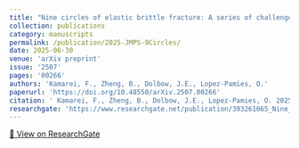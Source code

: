 ```yaml
---
title: "Nine circles of elastic brittle fracture: A series of challenge problems to assess fracture models"
collection: publications
category: manuscripts
permalink: /publication/2025-JMPS-9Circles/
date: 2025-06-30
venue: 'arXiv preprint'
issue: '2507'
pages: '00266'
authors: 'Kamarei, F., Zheng, B., Dolbow, J.E., Lopez-Pamies, O.'
paperurl: 'https://doi.org/10.48550/arXiv.2507.00266'
citation: ' Kamarei, F., Zheng, B., Dolbow, J.E., Lopez-Pamies, O. 2025. Nine circles of elastic brittle fracture: A series of challenge problems to assess fracture models. arXiv preprint 2507, 00266.'
researchgate: 'https://www.researchgate.net/publication/393261065_Nine_circles_of_elastic_brittle_fracture_A_series_of_challenge_problems_to_assess_fracture_models'
---
```

[🔗 View on ResearchGate](https://www.researchgate.net/publication/393261065_Nine_circles_of_elastic_brittle_fracture_A_series_of_challenge_problems_to_assess_fracture_models)
